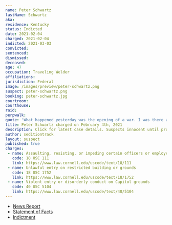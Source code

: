 ```yaml
---
name: Peter Schwartz
lastName: Schwartz
aka:
residence: Kentucky
status: Indicted
date: 2021-02-04
charged: 2021-02-04
indicted: 2021-03-03
convicted: 
sentenced: 
dismissed: 
deceased:
age: 47
occupation: Traveling Welder
affiliations:
jurisdiction: Federal
image: /images/preview/peter-schwartz.png
suspect: peter-schwartz.png
booking: peter-schwartz.jpg
courtroom:
courthouse:
raid:
perpwalk:
quote: 'What happened yesterday was the opening of a war. I was there and whether people will acknowledge it or not we are now at war.'
title: Peter Schwartz charged on February 4th, 2021
description: Click for latest case details. Suspects innocent until proven guilty.
author: seditiontrack
layout: suspect
published: true
charges:
 - name: Assaulting, resisting, or impeding certain officers or employees
   code: 18 USC 111
   link: https://www.law.cornell.edu/uscode/text/18/111
 - name: Unlawful entry on restricted building or grounds
   code: 18 USC 1752
   link: https://www.law.cornell.edu/uscode/text/18/1752
 - name: Violent entry or disorderly conduct on Capitol grounds
   code: 40 USC 5104
   link: https://www.law.cornell.edu/uscode/text/40/5104
---
```

- [News Report](https://www.post-gazette.com/news/crime-courts/2021/02/04/peter-schwartz-us-capitol-riots-arrest-uniontown-kentucky/stories/202102040169)
- [Statement of Facts](https://www.justice.gov/usao-dc/case-multi-defendant/file/1364696/download)
- [Indictment](https://www.justice.gov/usao-dc/case-multi-defendant/file/1377791/download)

